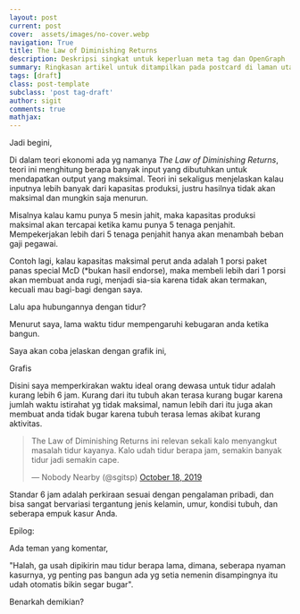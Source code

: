 ```yaml
---
layout: post
current: post
cover:  assets/images/no-cover.webp
navigation: True
title: The Law of Diminishing Returns
description: Deskripsi singkat untuk keperluan meta tag dan OpenGraph
summary: Ringkasan artikel untuk ditampilkan pada postcard di laman utama, topik, dan artikel terkait.
tags: [draft]
class: post-template
subclass: 'post tag-draft'
author: sigit
comments: true
mathjax:
---
```


Jadi begini,

Di dalam teori ekonomi ada yg namanya *The Law of Diminishing Returns*, teori ini menghitung berapa banyak input yang dibutuhkan untuk mendapatkan output yang maksimal. Teori ini sekaligus menjelaskan kalau inputnya lebih banyak dari kapasitas produksi, justru hasilnya tidak akan maksimal dan mungkin saja menurun.

Misalnya kalau kamu punya 5 mesin jahit, maka kapasitas produksi maksimal akan tercapai ketika kamu punya 5 tenaga penjahit. Mempekerjakan lebih dari 5 tenaga penjahit hanya akan menambah beban gaji pegawai.

Contoh lagi, kalau kapasitas maksimal perut anda adalah 1 porsi paket panas special McD (*bukan hasil endorse), maka membeli lebih dari 1 porsi akan membuat anda rugi, menjadi sia-sia karena tidak akan termakan, kecuali mau bagi-bagi dengan saya.

Lalu apa hubungannya dengan tidur?

Menurut saya, lama waktu tidur mempengaruhi kebugaran anda ketika bangun.

Saya akan coba jelaskan dengan grafik ini,

Grafis

Disini saya memperkirakan waktu ideal orang dewasa untuk tidur adalah kurang lebih 6 jam. Kurang dari itu tubuh akan terasa kurang bugar karena jumlah waktu istirahat yg tidak maksimal, namun lebih dari itu juga akan membuat anda tidak bugar karena tubuh terasa lemas akibat kurang aktivitas.

<blockquote class="twitter-tweet"><p lang="in" dir="ltr">The Law of Diminishing Returns ini relevan sekali kalo menyangkut masalah tidur kayanya. Kalo udah tidur berapa jam, semakin banyak tidur jadi semakin cape.</p>&mdash; Nobody Nearby (@sgitsp) <a href="https://twitter.com/sgitsp/status/1185219659122925573?ref_src=twsrc%5Etfw">October 18, 2019</a></blockquote> <script async src="https://platform.twitter.com/widgets.js" charset="utf-8"></script> 

Standar 6 jam adalah perkiraan sesuai dengan pengalaman pribadi, dan bisa sangat bervariasi tergantung jenis kelamin, umur, kondisi tubuh, dan seberapa empuk kasur Anda.

Epilog:

Ada teman yang komentar, 

"Halah, ga usah dipikirin mau tidur berapa lama, dimana, seberapa nyaman kasurnya, yg penting pas bangun ada yg setia nemenin disampingnya itu udah otomatis bikin segar bugar".

Benarkah demikian?